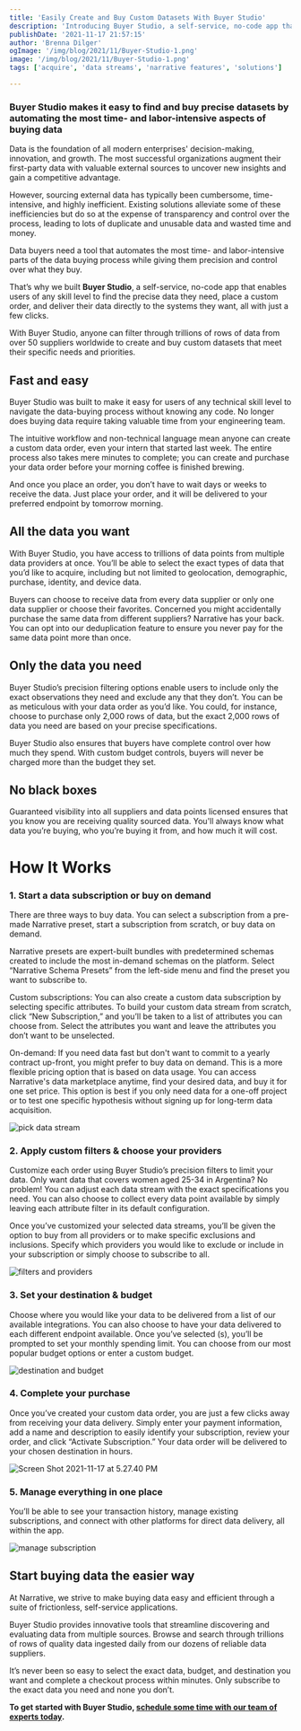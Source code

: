 ```yaml
---
title: 'Easily Create and Buy Custom Datasets With Buyer Studio'
description: 'Introducing Buyer Studio, a self-service, no-code app that enables users to find and buy the precise data they need with just a few clicks. '
publishDate: '2021-11-17 21:57:15'
author: 'Brenna Dilger'
ogImage: '/img/blog/2021/11/Buyer-Studio-1.png'
image: '/img/blog/2021/11/Buyer-Studio-1.png'
tags: ['acquire', 'data streams', 'narrative features', 'solutions']

---
```

### Buyer Studio makes it easy to find and buy precise datasets by automating the most time- and labor-intensive aspects of buying data

Data is the foundation of all modern enterprises' decision-making, innovation, and growth. The most successful organizations augment their first-party data with valuable external sources to uncover new insights and gain a competitive advantage.

However, sourcing external data has typically been cumbersome, time-intensive, and highly inefficient. Existing solutions alleviate some of these inefficiencies but do so at the expense of transparency and control over the process, leading to lots of duplicate and unusable data and wasted time and money.

Data buyers need a tool that automates the most time- and labor-intensive parts of the data buying process while giving them precision and control over what they buy.

That’s why we built **Buyer Studio**, a self-service, no-code app that enables users of any skill level to find the precise data they need, place a custom order, and deliver their data directly to the systems they want, all with just a few clicks.

With Buyer Studio, anyone can filter through trillions of rows of data from over 50 suppliers worldwide to create and buy custom datasets that meet their specific needs and priorities.

Fast and easy
-------------

Buyer Studio was built to make it easy for users of any technical skill level to navigate the data-buying process without knowing any code. No longer does buying data require taking valuable time from your engineering team.

The intuitive workflow and non-technical language mean anyone can create a custom data order, even your intern that started last week. The entire process also takes mere minutes to complete; you can create and purchase your data order before your morning coffee is finished brewing.

And once you place an order, you don’t have to wait days or weeks to receive the data. Just place your order, and it will be delivered to your preferred endpoint by tomorrow morning.

All the data you want
---------------------

With Buyer Studio, you have access to trillions of data points from multiple data providers at once. You’ll be able to select the exact types of data that you’d like to acquire, including but not limited to geolocation, demographic, purchase, identity, and device data.

Buyers can choose to receive data from every data supplier or only one data supplier or choose their favorites. Concerned you might accidentally purchase the same data from different suppliers? Narrative has your back. You can opt into our deduplication feature to ensure you never pay for the same data point more than once.

Only the data you need
----------------------

Buyer Studio’s precision filtering options enable users to include only the exact observations they need and exclude any that they don’t. You can be as meticulous with your data order as you’d like. You could, for instance, choose to purchase only 2,000 rows of data, but the exact 2,000 rows of data you need are based on your precise specifications.

Buyer Studio also ensures that buyers have complete control over how much they spend. With custom budget controls, buyers will never be charged more than the budget they set.

No black boxes
--------------

Guaranteed visibility into all suppliers and data points licensed ensures that you know you are receiving quality sourced data. You'll always know what data you’re buying, who you’re buying it from, and how much it will cost.

How It Works
============

### 1\. Start a data subscription or buy on demand

There are three ways to buy data. You can select a subscription from a pre-made Narrative preset, start a subscription from scratch, or buy data on demand.

Narrative presets are expert-built bundles with predetermined schemas created to include the most in-demand schemas on the platform. Select “Narrative Schema Presets” from the left-side menu and find the preset you want to subscribe to.

Custom subscriptions: You can also create a custom data subscription by selecting specific attributes. To build your custom data stream from scratch, click “New Subscription,” and you’ll be taken to a list of attributes you can choose from. Select the attributes you want and leave the attributes you don’t want to be unselected.

On-demand: If you need data fast but don't want to commit to a yearly contract up-front, you might prefer to buy data on demand. This is a more flexible pricing option that is based on data usage. You can access Narrative's data marketplace anytime, find your desired data, and buy it for one set price. This option is best if you only need data for a one-off project or to test one specific hypothesis without signing up for long-term data acquisition.

![pick data stream](https://solutions.narrative.io/hubfs/Blog/pick%20data%20stream.png)

### 2\. Apply custom filters & choose your providers

Customize each order using Buyer Studio’s precision filters to limit your data. Only want data that covers women aged 25-34 in Argentina? No problem! You can adjust each data stream with the exact specifications you need. You can also choose to collect every data point available by simply leaving each attribute filter in its default configuration.

Once you’ve customized your selected data streams, you’ll be given the option to buy from all providers or to make specific exclusions and inclusions. Specify which providers you would like to exclude or include in your subscription or simply choose to subscribe to all.

![filters and providers](https://solutions.narrative.io/hubfs/Blog/filters%20and%20providers.png)

### 3\. Set your destination & budget

Choose where you would like your data to be delivered from a list of our available integrations. You can also choose to have your data delivered to each different endpoint available. Once you’ve selected (s), you’ll be prompted to set your monthly spending limit. You can choose from our most popular budget options or enter a custom budget.

![destination and budget](https://solutions.narrative.io/hubfs/Blog/destination%20and%20budget.png)

### 4\. Complete your purchase

Once you’ve created your custom data order, you are just a few clicks away from receiving your data delivery. Simply enter your payment information, add a name and description to easily identify your subscription, review your order, and click “Activate Subscription.” Your data order will be delivered to your chosen destination in hours.

![Screen Shot 2021-11-17 at 5.27.40 PM](https://solutions.narrative.io/hubfs/Screen%20Shot%202021-11-17%20at%205.27.40%20PM.png)

### 5\. Manage everything in one place

You’ll be able to see your transaction history, manage existing subscriptions, and connect with other platforms for direct data delivery, all within the app.

![manage subscription](https://solutions.narrative.io/hubfs/Blog/manage%20subscription.png)

Start buying data the easier way
--------------------------------

At Narrative, we strive to make buying data easy and efficient through a suite of frictionless, self-service applications.

Buyer Studio provides innovative tools that streamline discovering and evaluating data from multiple sources. Browse and search through trillions of rows of quality data ingested daily from our dozens of reliable data suppliers.

It’s never been so easy to select the exact data, budget, and destination you want and complete a checkout process within minutes. Only subscribe to the exact data you need and none you don’t.

**To get started with Buyer Studio, [schedule some time with our team of experts today](/contact).**
